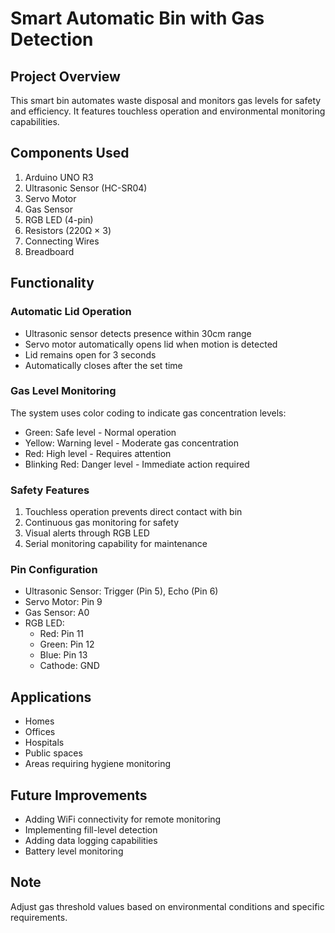 # Smart Automatic Bin with Gas Detection

## Project Overview
This smart bin automates waste disposal and monitors gas levels for safety and efficiency. It features touchless operation and environmental monitoring capabilities.

## Components Used
1. Arduino UNO R3
2. Ultrasonic Sensor (HC-SR04)
3. Servo Motor
4. Gas Sensor
5. RGB LED (4-pin)
6. Resistors (220Ω × 3)
7. Connecting Wires
8. Breadboard

## Functionality

### Automatic Lid Operation
- Ultrasonic sensor detects presence within 30cm range
- Servo motor automatically opens lid when motion is detected
- Lid remains open for 3 seconds
- Automatically closes after the set time

### Gas Level Monitoring
The system uses color coding to indicate gas concentration levels:
- Green: Safe level - Normal operation
- Yellow: Warning level - Moderate gas concentration
- Red: High level - Requires attention
- Blinking Red: Danger level - Immediate action required

### Safety Features
1. Touchless operation prevents direct contact with bin
2. Continuous gas monitoring for safety
3. Visual alerts through RGB LED
4. Serial monitoring capability for maintenance

### Pin Configuration
- Ultrasonic Sensor: Trigger (Pin 5), Echo (Pin 6)
- Servo Motor: Pin 9
- Gas Sensor: A0
- RGB LED: 
  - Red: Pin 11
  - Green: Pin 12
  - Blue: Pin 13
  - Cathode: GND

## Applications
- Homes
- Offices
- Hospitals
- Public spaces
- Areas requiring hygiene monitoring

## Future Improvements
- Adding WiFi connectivity for remote monitoring
- Implementing fill-level detection
- Adding data logging capabilities
- Battery level monitoring

## Note
Adjust gas threshold values based on environmental conditions and specific requirements.
